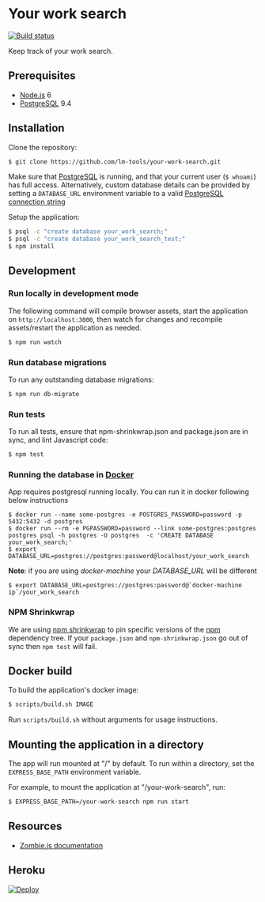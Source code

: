 # Your work search

[![Build status][build status image]][ci]

Keep track of your work search.

## Prerequisites
- [Node.js] 6
- [PostgreSQL] 9.4

## Installation

Clone the repository:

```sh
$ git clone https://github.com/lm-tools/your-work-search.git
```

Make sure that [PostgreSQL] is running, and that your current user (`$ whoami`)
has full access. Alternatively, custom database details can be provided by setting
a `DATABASE_URL` environment variable to a valid [PostgreSQL connection string]

Setup the application:

```sh
$ psql -c "create database your_work_search;"
$ psql -c "create database your_work_search_test;"
$ npm install
```

## Development

### Run locally in development mode

The following command will compile browser assets, start the
application on `http://localhost:3000`, then watch for changes and
recompile assets/restart the application as needed.

```sh
$ npm run watch
```

### Run database migrations

To run any outstanding database migrations:
```sh
$ npm run db-migrate
```

### Run tests

To run all tests, ensure that npm-shrinkwrap.json and package.json
are in sync, and lint Javascript code:
```sh
$ npm test
```

### Running the database in [Docker]

App requires postgresql running locally. You can run it in docker following below instructions

    $ docker run --name some-postgres -e POSTGRES_PASSWORD=password -p 5432:5432 -d postgres
    $ docker run --rm -e PGPASSWORD=password --link some-postgres:postgres postgres psql -h postgres -U postgres  -c 'CREATE DATABASE your_work_search;'
    $ export DATABASE_URL=postgres://postgres:password@localhost/your_work_search

**Note**: if you are using *docker-machine* your *DATABASE_URL* will be different

    $ export DATABASE_URL=postgres://postgres:password@`docker-machine ip`/your_work_search

### NPM Shrinkwrap

We are using [npm shrinkwrap] to pin specific versions of the [npm]
dependency tree. If your `package.json` and `npm-shrinkwrap.json` go
out of sync then `npm test` will fail.

## Docker build

To build the application's docker image:

```sh
$ scripts/build.sh IMAGE
```

Run `scripts/build.sh` without arguments for usage instructions.

## Mounting the application in a directory

The app will run mounted at "/" by default. To run within a directory, set the
`EXPRESS_BASE_PATH` environment variable.

For example, to mount the application at "/your-work-search", run:

```sh
$ EXPRESS_BASE_PATH=/your-work-search npm run start
```

## Resources

* [Zombie.js documentation][zombie docs]

## Heroku

[![Deploy][heroku deploy image]][heroku deploy hook]

[build status image]: https://api.travis-ci.org/lm-tools/your-work-search.svg
[ci]: https://travis-ci.org/lm-tools/your-work-search
[Cucumber]: https://cucumber.io/
[Docker]: https://www.docker.com/
[heroku deploy hook]: https://heroku.com/deploy
[heroku deploy image]: https://www.herokucdn.com/deploy/button.svg
[npm]: https://www.npmjs.com/
[npm shrinkwrap]: https://docs.npmjs.com/cli/shrinkwrap
[Node.js]: https://nodejs.org
[PostgreSQL connection string]: http://www.postgresql.org/docs/9.4/static/libpq-connect.html#AEN41221
[PostgreSQL]: http://www.postgresql.org/
[PostgreSQL]: http://www.postgresql.org/
[zombie docs]: https://zombie.readthedocs.io/en/latest/index.html
